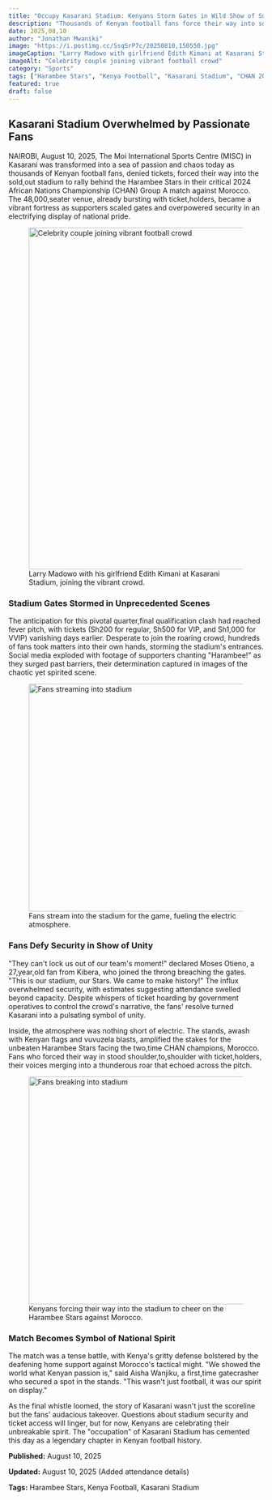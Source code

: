 ```yaml
---
title: "Occupy Kasarani Stadium: Kenyans Storm Gates in Wild Show of Support for Harambee Stars vs. Morocco!"
description: "Thousands of Kenyan football fans force their way into sold,out Kasarani Stadium to support Harambee Stars in crucial CHAN match against Morocco"
date: 2025,08,10
author: "Jonathan Mwaniki"
image: "https://i.postimg.cc/SsqSrP7c/20250810,150550.jpg"
imageCaption: "Larry Madowo with girlfriend Edith Kimani at Kasarani Stadium"
imageAlt: "Celebrity couple joining vibrant football crowd"
category: "Sports"
tags: ["Harambee Stars", "Kenya Football", "Kasarani Stadium", "CHAN 2024", "Morocco Match"]
featured: true
draft: false
---
```


<div class="article,content">

## Kasarani Stadium Overwhelmed by Passionate Fans

NAIROBI, August 10, 2025, The Moi International Sports Centre (MISC) in Kasarani was transformed into a sea of passion and chaos today as thousands of Kenyan football fans, denied tickets, forced their way into the sold,out stadium to rally behind the Harambee Stars in their critical 2024 African Nations Championship (CHAN) Group A match against Morocco. The 48,000,seater venue, already bursting with ticket,holders, became a vibrant fortress as supporters scaled gates and overpowered security in an electrifying display of national pride.

<figure class="featured,image">
  <img 
    src="https://i.postimg.cc/SsqSrP7c/20250810,150550.jpg" 
    alt="Celebrity couple joining vibrant football crowd"
    loading="lazy"
    width="1200"
    height="675"
  />
  <figcaption>Larry Madowo with his girlfriend Edith Kimani at Kasarani Stadium, joining the vibrant crowd.</figcaption>
</figure>

### Stadium Gates Stormed in Unprecedented Scenes

The anticipation for this pivotal quarter,final qualification clash had reached fever pitch, with tickets (Sh200 for regular, Sh500 for VIP, and Sh1,000 for VVIP) vanishing days earlier. Desperate to join the roaring crowd, hundreds of fans took matters into their own hands, storming the stadium's entrances. Social media exploded with footage of supporters chanting "Harambee!" as they surged past barriers, their determination captured in images of the chaotic yet spirited scene.

<figure class="content,image">
  <img 
    src="https://i.postimg.cc/QMYmkLry/20250810,150841.jpg" 
    alt="Fans streaming into stadium"
    loading="lazy"
    width="800"
    height="450"
  />
  <figcaption>Fans stream into the stadium for the game, fueling the electric atmosphere.</figcaption>
</figure>

### Fans Defy Security in Show of Unity

"They can't lock us out of our team's moment!" declared Moses Otieno, a 27,year,old fan from Kibera, who joined the throng breaching the gates. "This is our stadium, our Stars. We came to make history!" The influx overwhelmed security, with estimates suggesting attendance swelled beyond capacity. Despite whispers of ticket hoarding by government operatives to control the crowd's narrative, the fans' resolve turned Kasarani into a pulsating symbol of unity.

Inside, the atmosphere was nothing short of electric. The stands, awash with Kenyan flags and vuvuzela blasts, amplified the stakes for the unbeaten Harambee Stars facing the two,time CHAN champions, Morocco. Fans who forced their way in stood shoulder,to,shoulder with ticket,holders, their voices merging into a thunderous roar that echoed across the pitch.

<figure class="content,image">
  <img 
    src="https://i.postimg.cc/nhtPCtHK/20250810,150617.jpg" 
    alt="Fans breaking into stadium"
    loading="lazy"
    width="800"
    height="450"
  />
  <figcaption>Kenyans forcing their way into the stadium to cheer on the Harambee Stars against Morocco.</figcaption>
</figure>

### Match Becomes Symbol of National Spirit

The match was a tense battle, with Kenya's gritty defense bolstered by the deafening home support against Morocco's tactical might. "We showed the world what Kenyan passion is," said Aisha Wanjiku, a first,time gatecrasher who secured a spot in the stands. "This wasn't just football, it was our spirit on display."

As the final whistle loomed, the story of Kasarani wasn't just the scoreline but the fans' audacious takeover. Questions about stadium security and ticket access will linger, but for now, Kenyans are celebrating their unbreakable spirit. The "occupation" of Kasarani Stadium has cemented this day as a legendary chapter in Kenyan football history.

<div class="article,meta">
  <p><strong>Published:</strong> August 10, 2025</p>
  <p><strong>Updated:</strong> August 10, 2025 (Added attendance details)</p>
  <p><strong>Tags:</strong> Harambee Stars, Kenya Football, Kasarani Stadium</p>
</div>

</div>